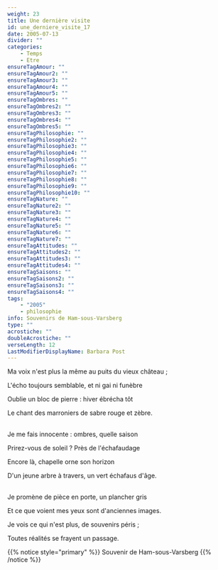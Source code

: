 ```yaml
---
weight: 23
title: Une dernière visite
id: une_derniere_visite_17
date: 2005-07-13
divider: ""
categories:
    - Temps
    - Etre
ensureTagAmour: ""
ensureTagAmour2: ""
ensureTagAmour3: ""
ensureTagAmour4: ""
ensureTagAmour5: ""
ensureTagOmbres: ""
ensureTagOmbres2: ""
ensureTagOmbres3: ""
ensureTagOmbres4: ""
ensureTagOmbres5: ""
ensureTagPhilosophie: ""
ensureTagPhilosophie2: ""
ensureTagPhilosophie3: ""
ensureTagPhilosophie4: ""
ensureTagPhilosophie5: ""
ensureTagPhilosophie6: ""
ensureTagPhilosophie7: ""
ensureTagPhilosophie8: ""
ensureTagPhilosophie9: ""
ensureTagPhilosophie10: ""
ensureTagNature: ""
ensureTagNature2: ""
ensureTagNature3: ""
ensureTagNature4: ""
ensureTagNature5: ""
ensureTagNature6: ""
ensureTagNature7: ""
ensureTagAttitudes: ""
ensureTagAttitudes2: ""
ensureTagAttitudes3: ""
ensureTagAttitudes4: ""
ensureTagSaisons: ""
ensureTagSaisons2: ""
ensureTagSaisons3: ""
ensureTagSaisons4: ""
tags:
    - "2005"
    - philosophie
info: Souvenirs de Ham-sous-Varsberg
type: ""
acrostiche: ""
doubleAcrostiche: ""
verseLength: 12
LastModifierDisplayName: Barbara Post
---
```

Ma voix n'est plus la même au puits du vieux château ;

L'écho toujours semblable, et ni gai ni funèbre

Oublie un bloc de pierre : hiver ébrécha tôt

Le chant des marroniers de sabre rouge et zèbre.

 \
Je me fais innocente : ombres, quelle saison

Prirez-vous de soleil ? Près de l'échafaudage

Encore là, chapelle orne son horizon

D'un jeune arbre à travers, un vert échafaus d'âge.

 \
Je promène de pièce en porte, un plancher gris

Et ce que voient mes yeux sont d'anciennes images.

Je vois ce qui n'est plus, de souvenirs péris ;

Toutes réalités se frayent un passage.

<!-- FM:Snippet:Start data:{"id":"_simpleNotice","fields":[{"name":"content","value":"Souvenir de Ham-sous-Varsberg"}]} -->
{{% notice style="primary" %}}
Souvenir de Ham-sous-Varsberg
{{% /notice %}}
<!-- FM:Snippet:End -->